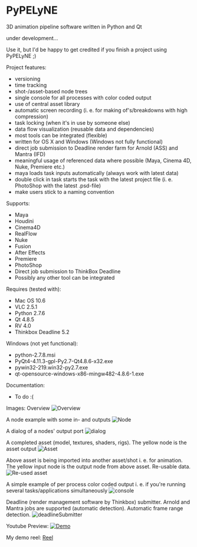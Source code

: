# PyPELyNE

3D animation pipeline software written in Python and Qt

under development...

Use it, but I'd be happy to get credited if you finish a project using PyPELyNE ;)

Project features:
- versioning
- time tracking
- shot-/asset-based node trees
- single console for all processes with color coded output
- use of central asset library
- automatic screen recording (i. e. for making of's/breakdowns with high compression)
- task locking (when it's in use by someone else)
- data flow visualization (reusable data and dependencies)
- most tools can be integrated (flexible)
- written for OS X and Windows (Windows not fully functional)
- direct job submission to Deadline render farm for Arnold (ASS) and Mantra (IFD)
- meaningful usage of referenced data where possible (Maya, Cinema 4D, Nuke, Premiere etc.)
- maya loads task inputs automatically (always work with latest data)
- double click in task starts the task with the latest project file (i. e. PhotoShop with the latest .psd-file)
- make users stick to a naming convention

Supports:
- Maya
- Houdini
- Cinema4D
- RealFlow
- Nuke
- Fusion
- After Effects
- Premiere
- PhotoShop
- Direct job submission to ThinkBox Deadline
- Possibly any other tool can be integrated

Requires (tested with):
- Mac OS 10.6
- VLC 2.5.1
- Python 2.7.6
- Qt 4.8.5
- RV 4.0
- Thinkbox Deadline 5.2

Windows (not yet functional):
- python-2.7.8.msi
- PyQt4-4.11.3-gpl-Py2.7-Qt4.8.6-x32.exe
- pywin32-219.win32-py2.7.exe
- qt-opensource-windows-x86-mingw482-4.8.6-1.exe

Documentation:
- To do :(

Images:
Overview
![Overview](/gitImg/overview.png)

A node example with some in- and outputs
![Node](/gitImg/node.png)

A dialog of a nodes' output port
![dialog](/gitImg/dialog.png)

A completed asset (model, textures, shaders, rigs).
The yellow node is the asset output
![Asset](/gitImg/asset.png)

Above asset is being imported into another asset/shot i. e. for animation.
The yellow input node is the output node from above asset.
Re-usable data.
![Re-used asset](/gitImg/reusedAsset.png)

A simple example of per process color coded output
i. e. if you're running several tasks/applications simultaneously
![console](/gitImg/console.png)

Deadline (render management software by Thinkbox) submitter.
Arnold and Mantra jobs are supported (automatic detection).
Automatic frame range detection.
![deadlineSubmitter](/gitImg/deadlineSubmitter.png)

Youtube Preview:
[![Demo](/gitImg/demo.png)](https://www.youtube.com/watch?v=E1eQKEq-fcQ)

My demo reel:
[Reel](https://www.dropbox.com/s/lrhukj3f9l35c7a/MussatoMichael_DemoReel.mov?dl=0)